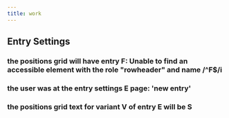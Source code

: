 ```yaml
---
title: work
---
```


## Entry Settings
### the positions grid will have entry F: Unable to find an accessible element with the role "rowheader" and name /^F$/i
### the user was at the entry settings E page: 'new entry'
### the positions grid text for variant V of entry E will be S
